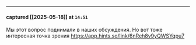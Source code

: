 

---
#### captured [[2025-05-18]] at `14:51`

Мы этот вопрос поднимали в наших обсуждения. Но вот тоже интересная точка зрения 
 https://app.hints.so/link/6nReh8v9yQWSYqpu7
